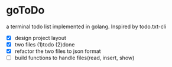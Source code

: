 # goToDo
a terminal todo list implemented in golang. Inspired by todo.txt-cli

- [x] design project layout  
- [x] two files (1)todo (2)done  
- [x] refactor the two files to json format
- [ ] build functions to handle files(read, insert, show)